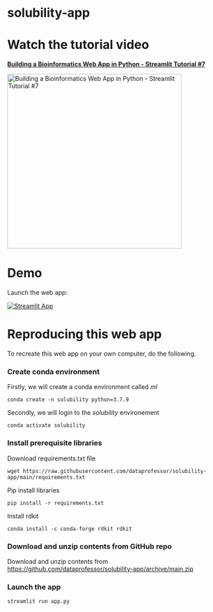 # solubility-app

# Watch the tutorial video

**[Building a Bioinformatics Web App in Python - Streamlit Tutorial #7](https://youtu.be/iZUH1qlgnys)**

<a href="https://youtu.be/iZUH1qlgnys"><img src="http://img.youtube.com/vi/iZUH1qlgnys/0.jpg" alt="Building a Bioinformatics Web App in Python - Streamlit Tutorial #7" title="Building a Bioinformatics Web App in Python - Streamlit Tutorial #7" width="400" /></a>

# Demo

Launch the web app:

[![Streamlit App](https://static.streamlit.io/badges/streamlit_badge_black_white.svg)](https://share.streamlit.io/dataprofessor/solubility-app/main/solubility-app.py)

# Reproducing this web app
To recreate this web app on your own computer, do the following.

### Create conda environment
Firstly, we will create a conda environment called *ml*
```
conda create -n solubility python=3.7.9
```
Secondly, we will login to the *solubility* environement
```
conda activate solubility
```
### Install prerequisite libraries

Download requirements.txt file

```
wget https://raw.githubusercontent.com/dataprofessor/solubility-app/main/requirements.txt

```

Pip install libraries
```
pip install -r requirements.txt
```

Install rdkit
```
conda install -c conda-forge rdkit rdkit
```

###  Download and unzip contents from GitHub repo

Download and unzip contents from https://github.com/dataprofessor/solubility-app/archive/main.zip

###  Launch the app

```
streamlit run app.py
```
